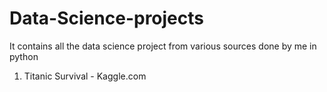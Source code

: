 # Data-Science-projects
It contains all the data science project from various sources done by me in python
1. Titanic Survival - Kaggle.com